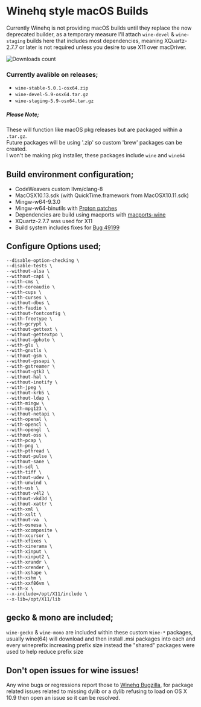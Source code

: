 # Winehq style macOS Builds

Currently Winehq is not providing macOS builds until they replace the now deprecated builder, as a temporary measure I'll attach `wine-devel` & `wine-staging` builds here that includes most dependencies, meaning XQuartz-2.7.7 or later is not required unless you desire to use X11 over macDriver.

![Downloads count](https://img.shields.io/github/downloads/gcenx/macOS_Wine_builds/total.svg)
 
 ### Currently avalible on releases;
 - `wine-stable-5.0.1-osx64.zip`
 - `wine-devel-5.9-osx64.tar.gz`
 - `wine-staging-5.9-osx64.tar.gz`

##### _Please Note;_
These will function like macOS pkg releases but are packaged within a `.tar.gz`.\
Future packages will be using '.zip' so custom 'brew' packages can be created.\
I won't be making pkg installer, these packages include `wine` and `wine64`

## Build environment configuration;
- CodeWeavers custom llvm/clang-8
- MacOSX10.13.sdk (with QuickTime.framework from MacOSX10.11.sdk)
- Mingw-w64-9.3.0
- Mingw-w64-binutils with [Proton patches](https://github.com/GloriousEggroll/proton-ge-custom/tree/proton-ge-5-MF/mingw-w64-patches)
- Dependencies are build using macports with [macports-wine](https://github.com/Gcenx/macports-wine)
- XQuartz-2.7.7 was used for X11
- Build system includes fixes for [Bug 49199](https://bugs.winehq.org/show_bug.cgi?id=49199)

## Configure Options used;
```
--disable-option-checking \
--disable-tests \
--without-alsa \
--without-capi \
--with-cms \
--with-coreaudio \
--with-cups \
--with-curses \
--without-dbus \
--with-faudio \
--without-fontconfig \
--with-freetype \
--with-gcrypt \
--without-gettext \
--without-gettextpo \
--without-gphoto \
--with-glu \
--with-gnutls \
--without-gsm \
--without-gssapi \
--with-gstreamer \
--without-gtk3 \
--without-hal \
--without-inotify \
--with-jpeg \
--without-krb5 \
--without-ldap \
--with-mingw \
--with-mpg123 \
--without-netapi \
--with-openal \
--with-opencl \
--with-opengl  \
--without-oss \
--with-pcap \
--with-png \
--with-pthread \
--without-pulse \
--without-sane \
--with-sdl \
--with-tiff \
--without-udev \
--with-unwind \
--with-usb \
--without-v4l2 \
--without-vkd3d \
--without-xattr \
--with-xml \
--with-xslt \
--without-va  \
--with-osmesa \
--with-xcomposite \
--with-xcursor \
--with-xfixes \
--with-xinerama \
--with-xinput \
--with-xinput2 \
--with-xrandr \
--with-xrender \
--with-xshape \
--with-xshm \
--with-xxf86vm \
--with-x \
--x-include=/opt/X11/include \
--x-lib=/opt/X11/lib
```

## gecko & mono are included;
`wine-gecko` & `wine-mono` are included within these custom `Wine-*` packages, usually wine(64) will download and then install .msi packages into each and every wineprefix increasing prefix size instead the "shared" packages were used to help reduce prefix size

## Don't open issues for wine issues!
Any wine bugs or regressions report those to [Winehq Bugzilla](https://bugs.winehq.org/), for package related issues related to missing dylib or a dylib refusing to load on OS X 10.9 then open an issue so it can be resolved.
